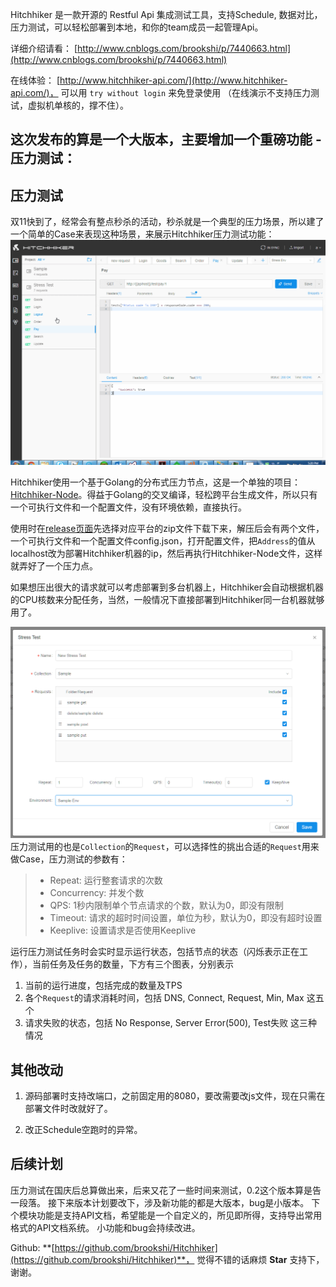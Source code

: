 Hitchhiker 是一款开源的 Restful Api 集成测试工具，支持Schedule, 数据对比，压力测试，可以轻松部署到本地，和你的team成员一起管理Api。

详细介绍请看： [http://www.cnblogs.com/brookshi/p/7440663.html](http://www.cnblogs.com/brookshi/p/7440663.html)

在线体验： [http://www.hitchhiker-api.com/](http://www.hitchhiker-api.com/)， 可以用 `try without login` 来免登录使用 （在线演示不支持压力测试，虚拟机单核的，撑不住）。

## 这次发布的算是一个大版本，主要增加一个重磅功能 - 压力测试：

## 压力测试

双11快到了，经常会有整点秒杀的活动，秒杀就是一个典型的压力场景，所以建了一个简单的Case来表现这种场景，来展示Hitchhiker压力测试功能：
![](https://raw.githubusercontent.com/brookshi/images/master/Hitchhiker/stresstest.gif)

Hitchhiker使用一个基于Golang的分布式压力节点，这是一个单独的项目：[Hitchhiker-Node](https://github.com/brookshi/Hitchhiker-Node)。得益于Golang的交叉编译，轻松跨平台生成文件，所以只有一个可执行文件和一个配置文件，没有环境依赖，直接执行。

使用时在[release页面](https://github.com/brookshi/Hitchhiker-Node/releases/tag/v0.1)先选择对应平台的zip文件下载下来，解压后会有两个文件，一个可执行文件和一个配置文件config.json，打开配置文件，把`Address`的值从localhost改为部署Hitchhiker机器的ip，然后再执行Hitchhiker-Node文件，这样就弄好了一个压力点。

如果想压出很大的请求就可以考虑部署到多台机器上，Hitchhiker会自动根据机器的CPU核数来分配任务，当然，一般情况下直接部署到Hitchhiker同一台机器就够用了。

![](https://raw.githubusercontent.com/brookshi/images/master/Hitchhiker/stress_config.PNG)
压力测试用的也是`Collection`的`Request`，可以选择性的挑出合适的`Request`用来做Case，压力测试的参数有：
> - Repeat: 运行整套请求的次数
> - Concurrency: 并发个数
> - QPS: 1秒内限制单个节点请求的个数，默认为0，即没有限制
> - Timeout: 请求的超时时间设置，单位为秒，默认为0，即没有超时设置
> - Keeplive: 设置请求是否使用Keeplive

运行压力测试任务时会实时显示运行状态，包括节点的状态（闪烁表示正在工作），当前任务及任务的数量，下方有三个图表，分别表示 
1. 当前的运行进度，包括完成的数量及TPS
2. 各个`Request`的请求消耗时间，包括 DNS, Connect, Request, Min, Max 这五个
3. 请求失败的状态，包括 No Response, Server Error(500), Test失败 这三种情况

## 其他改动

1. 源码部署时支持改端口，之前固定用的8080，要改需要改js文件，现在只需在部署文件时改就好了。

2. 改正Schedule空跑时的异常。

## 后续计划

压力测试在国庆后总算做出来，后来又花了一些时间来测试，0.2这个版本算是告一段落。
接下来版本计划要改下，涉及新功能的都是大版本，bug是小版本。
下个模块功能是支持API文档，希望能是一个自定义的，所见即所得，支持导出常用格式的API文档系统。
小功能和bug会持续改进。

Github: **[https://github.com/brookshi/Hitchhiker](https://github.com/brookshi/Hitchhiker)**， 觉得不错的话麻烦 **Star** 支持下，谢谢。